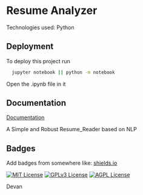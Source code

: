 
# Resume Analyzer 

Technologies used: Python



 

## Deployment

To deploy this project run

```bash
  jupyter notebook || python -m notebook 
```

   Open the .ipynb file in it 


## Documentation

[Documentation](https://linktodocumentation)

 A Simple and Robust Resume_Reader based on NLP
## Badges

Add badges from somewhere like: [shields.io](https://shields.io/)

[![MIT License](https://img.shields.io/badge/License-MIT-green.svg)](https://choosealicense.com/licenses/mit/)
[![GPLv3 License](https://img.shields.io/badge/License-GPL%20v3-yellow.svg)](https://opensource.org/licenses/)
[![AGPL License](https://img.shields.io/badge/license-AGPL-blue.svg)](http://www.gnu.org/licenses/agpl-3.0)

Devan
